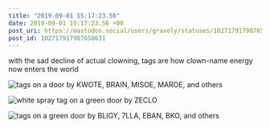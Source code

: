 ```yaml
---
title: "2019-09-01 15:17:23.56"
date: 2019-09-01 15:17:23.56 +00
post_uri: https://mastodon.social/users/gravely/statuses/102717917987658631
post_id: 102717917987658631
---
```

with the sad decline of actual clowning, tags are how clown-name energy now enters the world


![tags on a door by KWOTE, BRAIN, MISOE, MAROE, and others](/images/18324793.jpg)

![white spray tag on a green door by ZECLO](/images/18324806.jpg)

![tags on a  green door by BLIGY, 7LLA, EBAN, BKO, and others](/images/18325034.jpg)


